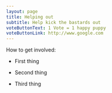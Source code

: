 ```yaml
---
layout: page
title: Helping out
subtitle: Help kick the bastards out
voteButtonText: 1 Vote = 1 happy puppy
voteButtonLink: http://www.google.com
---
```


How to get involved:

* First thing

* Second thing

* Third thing
